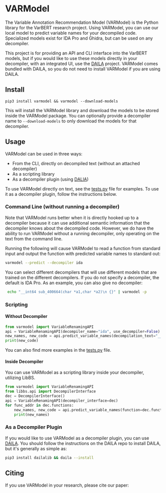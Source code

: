 # VARModel
The Variable Annotation Recommendation Model (VARModel) is the Python library for the VarBERT research project.
Using VARModel, you can use our local model to predict variable names for your decompiled code.
Specialized models exist for IDA Pro and Ghidra, but can be used on any decompiler. 

This project is for providing an API and CLI interface into the VarBERT models, but if you would like to use these
models directly in your decompiler, with an integrated UI, use the [DAILA](https://github.com/mahaloz/DAILA) project.
VARModel comes bundled with DAILA, so you do not need to install VARModel if you are using DAILA.

## Install 
```
pip3 install varmodel && varmodel --download-models
```

This will install the VARModel library and download the models to be stored inside the VARModel package.
You can optionally provide a decompiler name to `--download-models` to only download the models for that decompiler.

## Usage
VARModel can be used in three ways:
- From the CLI, directly on decompiled text (without an attached decompiler)
- As a scripting library 
- As a decompiler plugin (using [DALIA](https://github.com/mahaloz/DAILA)) 

To use VARModel directly on text, see the [tests.py](./tests/tests.py) file for examples. 
To use it as a decompiler plugin, follow the instructions below.

### Command Line (without running a decompiler)
Note that VARModel runs better when it is directly hooked up to a decompiler because it can use additional semantic information that the decompiler knows about the decompiled code.
However, we do have the ability to run VARModel without a running decompiler, only operating on the text from the command line.

Running the following will cause VARModel to read a function from standard input and output the function with predicted variable names to standard out:
```bash
varmodel --predict --decompiler ida
```

You can select different decompilers that will use different models that are trained on the different decompilers.
If you do not specify a decompiler, the default is IDA Pro.
As an example, you can also give no decompiler:
```bash 
 echo "__int64 sub_400664(char *a1,char *a2)\n {}" | varmodel -p
```

### Scripting
#### Without Decompiler
```python
from varmodel import VariableRenamingAPI
api = VariableRenamingAPI(decompiler_name="ida", use_decompiler=False)
new_names, new_code = api.predict_variable_names(decompilation_text="__int64 sub_400664(char *a1,char *a2)\n {}", use_decompiler=False)
print(new_code)
```

You can also find more examples in the [tests.py](./tests/tests.py) file.

#### Inside Decompiler
You can use VARModel as a scripting library inside your decompiler, utilizing LibBS.
```python
from varmodel import VariableRenamingAPI
from libbs.api import DecompilerInterface
dec = DecompilerInterface()
api = VariableRenamingAPI(decompiler_interface=dec)
for func_addr in dec.functions:
    new_names, new_code = api.predict_variable_names(function=dec.functions[func_addr])
    print(new_names)
```

### As a Decompiler Plugin
If you would like to use VARModel as a decompiler plugin, you can use [DAILA](https://github.com/mahaloz/DAILA).
You should follow the instructions on the DAILA repo to install DAILA, but it's generally as simple as:
```bash
pip3 install dailalib && daila --install
```

## Citing 
If you use VARModel in your research, please cite our paper:
```
```